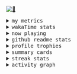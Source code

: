 [![🐙](https://hits.seeyoufarm.com/api/count/incr/badge.svg?url=https%3A%2F%2Fgithub.com%2Fktnkk%2Fhit-counter&count_bg=%23070707&title_bg=%23070707&icon=&icon_color=%23E7E7E7&title=visitors&edge_flat=true)](https://hits.seeyoufarm.com)

<details>
  <summary> <samp>my metrics</samp></summary>
  
  <br>
  
 ![🐳](https://github.com/kkhys/kkhys/blob/main/github-metrics.svg)
  
  ***
</details>

<details>
  <summary> <samp>wakaTime stats</samp></summary>
  
  <br>
  
<!--START_SECTION:waka-->
**🐱 My GitHub Data** 

> 📦 5.2 MB Used in GitHub's Storage 
 > 
> 💼 Opted to Hire
 > 
> 📜 9 Public Repositories 
 > 
> 🔑 23 Private Repositories 
 > 
**I'm an Early 🐤** 

```text
🌞 Morning                8609 commits        ███████░░░░░░░░░░░░░░░░░░   29.26 % 
🌆 Daytime                6386 commits        █████░░░░░░░░░░░░░░░░░░░░   21.71 % 
🌃 Evening                12206 commits       ██████████░░░░░░░░░░░░░░░   41.49 % 
🌙 Night                  2218 commits        ██░░░░░░░░░░░░░░░░░░░░░░░   07.54 % 
```
📅 **I'm Most Productive on Sunday** 

```text
Monday                   3672 commits        ███░░░░░░░░░░░░░░░░░░░░░░   12.48 % 
Tuesday                  4155 commits        ████░░░░░░░░░░░░░░░░░░░░░   14.12 % 
Wednesday                4123 commits        ████░░░░░░░░░░░░░░░░░░░░░   14.01 % 
Thursday                 4063 commits        ███░░░░░░░░░░░░░░░░░░░░░░   13.81 % 
Friday                   4255 commits        ████░░░░░░░░░░░░░░░░░░░░░   14.46 % 
Saturday                 4265 commits        ████░░░░░░░░░░░░░░░░░░░░░   14.50 % 
Sunday                   4886 commits        ████░░░░░░░░░░░░░░░░░░░░░   16.61 % 
```


📊 **This Week I Spent My Time On** 

```text
🕑︎ Time Zone: Asia/Tokyo

💬 Programming Languages: 
Other                    38 hrs 51 mins      ██████████████████░░░░░░░   73.67 % 
Java                     5 hrs 59 mins       ███░░░░░░░░░░░░░░░░░░░░░░   11.37 % 
MDX                      2 hrs 42 mins       █░░░░░░░░░░░░░░░░░░░░░░░░   05.13 % 
SQL                      2 hrs 11 mins       █░░░░░░░░░░░░░░░░░░░░░░░░   04.14 % 
TypeScript               1 hr 1 min          ░░░░░░░░░░░░░░░░░░░░░░░░░   01.96 % 

🔥 Editors: 
Chrome                   40 hrs 48 mins      ███████████████████░░░░░░   77.36 % 
IntelliJ IDEA            7 hrs 39 mins       ████░░░░░░░░░░░░░░░░░░░░░   14.51 % 
WebStorm                 3 hrs 19 mins       ██░░░░░░░░░░░░░░░░░░░░░░░   06.32 % 
DataGrip                 57 mins             ░░░░░░░░░░░░░░░░░░░░░░░░░   01.82 % 

💻 Operating System: 
Mac                      52 hrs 45 mins      █████████████████████████   100.00 % 
```


 Last Updated on 2024/11/07 18:48:25 UTC
<!--END_SECTION:waka-->
  
  ***
</details>


<details>
  <summary> <samp>now playing</samp></summary>
  
  <br>
 
 [![🐟](https://spotify-github-profile.vercel.app/api/view?uid=31ryofms4dnv7mrohhepo4c4zgqu&cover_image=true&theme=default&show_offline=false&background_color=121212&bar_color=53b14f&bar_color_cover=false)](https://open.spotify.com/user/31ryofms4dnv7mrohhepo4c4zgqu)
  
  ***
</details>

<details>
  <summary> <samp>github readme stats</samp></summary>
  
  <br>
  
 <p align="left"> 
  <img alt="🐠" src="https://github-readme-stats.vercel.app/api?username=kkhys&count_private=true&show_icons=true&theme=dark&include_all_commits=true" />
  <img alt="🐟" src="https://github-readme-stats.vercel.app/api/top-langs/?username=kkhys&layout=compact&theme=dark&langs_count=10&hide=HTML,CSS,SCSS" />
</p>
  
  ***
</details>

<details>
  <summary> <samp>profile trophies</samp></summary>
  
  <br>
  
  [![🐬](https://github-profile-trophy.vercel.app/?username=kkhys&rank=SECRET,SSS,SS,S,AAA,AA,A&theme=darkhub&row=1&margin-w=10&no-bg=true)](https://github.com/ryo-ma/github-profile-trophy)
  
  ***
</details>

<details>
  <summary> <samp>summary cards</samp></summary>
  
  <br>
  
  ![🐋](https://github-profile-summary-cards.vercel.app/api/cards/profile-details?username=kkhys&theme=github_dark)
  ![🦑](https://github-profile-summary-cards.vercel.app/api/cards/repos-per-language?username=kkhys&theme=github_dark)
  ![🦭](https://github-profile-summary-cards.vercel.app/api/cards/most-commit-language?username=kkhys&theme=github_dark)
  ![🦀](https://github-profile-summary-cards.vercel.app/api/cards/stats?username=kkhys&theme=github_dark)
  ![🦈](https://github-profile-summary-cards.vercel.app/api/cards/productive-time?username=kkhys&theme=github_dark)
  
  ***
</details>

<details>
  <summary> <samp>streak stats</samp></summary>
  
  <br>
  
  [![🐠](http://github-readme-streak-stats.herokuapp.com?user=kkhys&theme=dark)](https://git.io/streak-stats)
  
  ***
</details>

<details>
  <summary> <samp>activity graph</samp></summary>
  
  <br>
  
  [![🐡](https://github-readme-activity-graph.vercel.app/graph?username=kkhys&theme=xcode)](https://github.com/ashutosh00710/github-readme-activity-graph)
  
  ***
</details>
